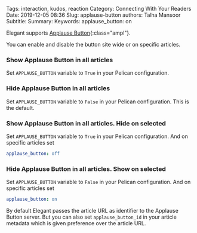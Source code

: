 
Tags: interaction, kudos, reaction
Category: Connecting With Your Readers
Date: 2019-12-05 08:36
Slug: applause-button
authors: Talha Mansoor
Subtitle:
Summary:
Keywords:
applause_button: on

Elegant supports [Applause Button](https://applause-button.com/){:class="ampl"}.

You can enable and disable the button site wide or on specific articles.

### Show Applause Button in all articles

Set `APPLAUSE_BUTTON` variable to `True` in your Pelican configuration.

### Hide Applause Button in all articles

Set `APPLAUSE_BUTTON` variable to `False` in your Pelican configuration. This is the default.

### Show Applause Button in all articles. Hide on selected

Set `APPLAUSE_BUTTON` variable to `True` in your Pelican configuration. And on specific articles set

```yaml
applause_button: off
```

### Hide Applause Button in all articles. Show on selected

Set `APPLAUSE_BUTTON` variable to `False` in your Pelican configuration. And on specific articles set

```yaml
applause_button: on
```

By default Elegant passes the article URL as identifier to the Applause Button server. But you can also set `applause_button_id` in your article metadata which is given preference over the article URL.
